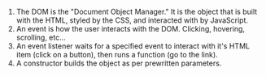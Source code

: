 1. The DOM is the "Document Object Manager."  It is the object that is built with the HTML, styled by the CSS, and interacted with by JavaScript.
2. An event is how the user interacts with the DOM.  Clicking, hovering, scrolling, etc...
3. An event listener waits for a specified event to interact with it's HTML item (click on a button), then runs a function (go to the link).
4. A constructor builds the object as per prewritten parameters.